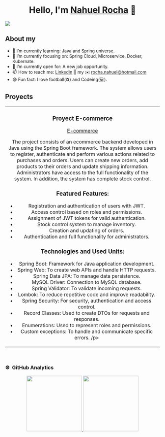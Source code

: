 <div align="center">
<h1 align="center">Hello, I'm <a href="https://aristi.dev">Nahuel Rocha</a> 👋</h1>
</div>
<img src="https://imgur.com/QlFEUv3">

## About my

- 🌱 I’m currently learning: Java and Spring universe.
- 🎯 I’m currently focusing on: Spring Cloud, Microservice, Docker, Kubernate.
- 🤔 I’m currently open for: A new job opportunity.
- 📫 How to reach me: <a href="https://www.linkedin.com/in/rocha-nahuel" target="_blank">Linkedin</a> || my ✉️ rocha.nahuel@hotmail.com
- 😄 Fun fact: I love football(⚽) and Codeing(💻).

## <h2>Proyects</h2>
<table>
<tr>
<td width="100%">
<h3 align="center">Proyect E-commerce</h3>
<div align="center">
<a href="https://github.com/NahuelRocha/ProyectEcommerce" target="_blank">E-commerce</a>
<p>
The project consists of an ecommerce backend developed in Java using the Spring Boot framework. The system allows users to register, authenticate and perform various actions related to purchases and orders. Users can create new orders, add products to their orders and update shipping information. Administrators have access to the full functionality of the system. In addition, the system has complete stock control.

  <H3>Featured Features:</H3>

- Registration and authentication of users with JWT.
- Access control based on roles and permissions.
- Assignment of JWT tokens for valid authentication.
- Stock control system to manage inventory.
- Creation and updating of orders.
- Authentication and full functionality for administrators.

<H3>Technologies and Used Units:</H3>

- Spring Boot: Framework for Java application development.
- Spring Web: To create web APIs and handle HTTP requests.
- Spring Data JPA: To manage data persistence.
- MySQL Driver: Connection to MySQL database.
- Spring Validator: To validate incoming requests.
- Lombok: To reduce repetitive code and improve readability.
- Spring Security: For security, authentication and access control.
- Record Classes: Used to create DTOs for requests and responses.
- Enumerations: Used to represent roles and permissions.
- Custom exceptions: To handle and communicate specific errors.
  /p>
</div>                                                                            
</td>
</div>                                                             
</table>                                                                                 
</div>
<br>

### ⚙️ &nbsp;GitHub Analytics

<p align="center">
<a href="https://github.com/NahuelRocha">
  <img height="180em" src="https://github-readme-stats-eight-theta.vercel.app/api?username=NahuelRocha&show_icons=true&theme=algolia&include_all_commits=true&count_private=true"/>
  <img height="180em" src="https://github-readme-stats-eight-theta.vercel.app/api/top-langs/?username=NahuelRocha&layout=compact&langs_count=8&theme=algolia"/>
</a>
</p>
